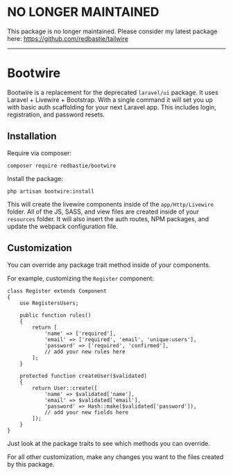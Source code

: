 # NO LONGER MAINTAINED

This package is no longer maintained. Please consider my latest package here: https://github.com/redbastie/tailwire

-----

# Bootwire

Bootwire is a replacement for the deprecated `laravel/ui` package. It uses Laravel + Livewire + Bootstrap. With a single command it will set you up with basic auth scaffolding for your next Laravel app. This includes login, registration, and password resets.

## Installation

Require via composer:

    composer require redbastie/bootwire
    
Install the package:

    php artisan bootwire:install
    
This will create the livewire components inside of the `app/Http/Livewire` folder. All of the JS, SASS, and view files are created inside of your `resources` folder. It will also insert the auth routes, NPM packages, and update the webpack configuration file.

## Customization

You can override any package trait method inside of your components.

For example, customizing the `Register` component:

    class Register extends Component
    {
        use RegistersUsers;
        
        public function rules()
        {
            return [
                'name' => ['required'],
                'email' => ['required', 'email', 'unique:users'],
                'password' => ['required', 'confirmed'],
                // add your new rules here
            ];
        }
    
        protected function createUser($validated)
        {
            return User::create([
                'name' => $validated['name'],
                'email' => $validated['email'],
                'password' => Hash::make($validated['password']),
                // add your new fields here
            ]);
        }
    }
    
Just look at the package traits to see which methods you can override.
    
For all other customization, make any changes you want to the files created by this package.
